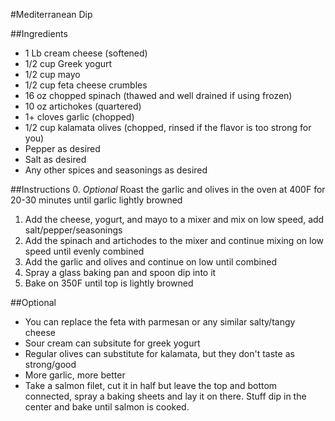 #Mediterranean Dip

##Ingredients
* 1 Lb cream cheese (softened)
* 1/2 cup Greek yogurt
* 1/2 cup mayo
* 1/2 cup feta cheese crumbles
* 16 oz chopped spinach (thawed and well drained if using frozen)
* 10 oz artichokes (quartered)
* 1+ cloves garlic (chopped)
* 1/2 cup kalamata olives (chopped, rinsed if the flavor is too strong for you)
* Pepper as desired
* Salt as desired
* Any other spices and seasonings as desired

##Instructions
0. *Optional* Roast the garlic and olives in the oven at 400F for 20-30 minutes until garlic lightly browned
1. Add the cheese, yogurt, and mayo to a mixer and mix on low speed, add salt/pepper/seasonings
2. Add the spinach and artichodes to the mixer and continue mixing on low speed until evenly combined
3. Add the garlic and olives and continue on low until combined
4. Spray a glass baking pan and spoon dip into it
5. Bake on 350F until top is lightly browned

##Optional
* You can replace the feta with parmesan or any similar salty/tangy cheese
* Sour cream can subsitute for greek yogurt
* Regular olives can substitute for kalamata, but they don't taste as strong/good
* More garlic, more better
* Take a salmon filet, cut it in half but leave the top and bottom connected, spray a baking sheets and lay it on there. Stuff dip in the center and bake until salmon is cooked.
